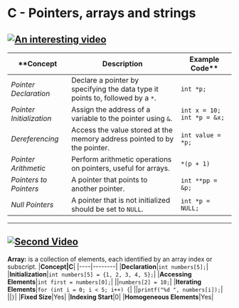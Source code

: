 # C - Pointers, arrays and strings

[![An interesting video](https://img.youtube.com/vi/DplxIq0mc_Y/0.jpg)](https://www.youtube.com/watch?v=DplxIq0mc_Y)
--------------------------------------------------------------------------------------
|**Concept|Description|Example Code**|
|--------|-----------------|---------|
|*Pointer Declaration*|Declare a pointer by specifying the data type it points to, followed by a `*`.|`int *p;`|
|*Pointer Initialization*|Assign the address of a variable to the pointer using `&`.|`int x = 10; int *p = &x;`|
|*Dereferencing*|Access the value stored at the memory address pointed to by the pointer.|`int value = *p;`|
|*Pointer Arithmetic*|Perform arithmetic operations on pointers, useful for arrays.|`*(p + 1)`|
|*Pointers to Pointers*|A pointer that points to another pointer.|`int **pp = &p;`|
|*Null Pointers*|A pointer that is not initialized should be set to `NULL`.|`int *p = NULL;`|

----------------------------------------------------------------------------------------
[![Second Video](https://img.youtube.com/vi/eE9MnoS0lc0&t=219s/0.jpg)](youtube.com/watch?v=eE9MnoS0lc0&t=219s)
----------------------------------------------------------------------------------------
**Array:** is a collection of elements, each identified by an array index or subscript.
|**Concept|C**|
|----|--------|
|**Declaration**|`int numbers[5];`|
|**Initialization**|`int numbers[5] = {1, 2, 3, 4, 5};`|
|**Accessing Elements**|`int first = numbers[0];`|
||`numbers[2] = 10;`|
|**Iterating Elements**|`for (int i = 0; i < 5; i++) {`|
||`printf("%d ", numbers[i]);`|
||`}`|
|**Fixed Size**|Yes|
|**Indexing Start**|0|
|**Homogeneous Elements**|Yes|
